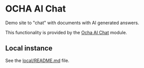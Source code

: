 OCHA AI Chat
============

Demo site to "chat" with documents with AI generated answers.

This functionality is provided by the [Ocha AI Chat](html/modules/custom/ocha_ai_chat) module.

Local instance
--------------

See the [local/README.md](local/README.md) file.
